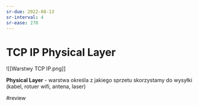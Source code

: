 ```yaml
---
sr-due: 2022-08-13
sr-interval: 4
sr-ease: 270
---
```


# TCP IP Physical Layer

![[Warstwy TCP IP.png]]

**Physical Layer** - warstwa określa z jakiego sprzetu skorzystamy do wysyłki (kabel, rotuer wifi, antena, laser)

#review